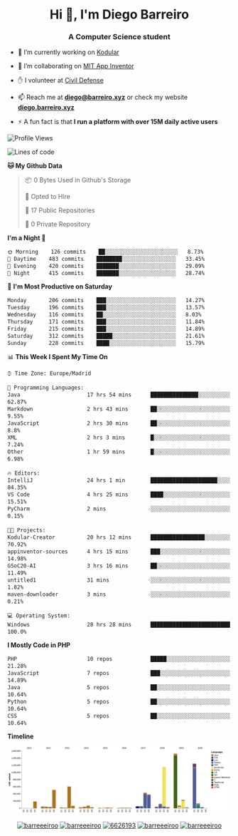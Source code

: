 <h1 align="center">Hi 👋, I'm Diego Barreiro</h1>
<h3 align="center">A Computer Science student</h3>

- 🔭 I’m currently working on [Kodular](https://www.kodular.io)

- 👯 I’m collaborating on [MIT App Inventor](https://github.com/mit-cml/appinventor-sources)

- ✋ I volunteer at [Civil Defense](https://proteccioncivil.sdc.gal)

- 📫 Reach me at **diego@barreiro.xyz** or check my website **[diego.barreiro.xyz](https://diego.barreiro.xyz)**

- ⚡ A fun fact is that **I run a platform with over 15M daily active users**

<!--START_SECTION:waka-->
![Profile Views](http://img.shields.io/badge/Profile%20Views-60-blue)

![Lines of code](https://img.shields.io/badge/From%20Hello%20World%20I%27ve%20Written-14.8%20million%20lines%20of%20code-blue)

**🐱 My Github Data** 

> 📦 0 Bytes Used in Github's Storage 
 > 
> 💼 Opted to Hire
 > 
> 📜 17 Public Repositories
 > 
> 🔑 0 Private Repository 
 > 
**I'm a Night 🦉** 

```text
🌞 Morning    126 commits    ██░░░░░░░░░░░░░░░░░░░░░░░   8.73% 
🌆 Daytime    483 commits    ████████░░░░░░░░░░░░░░░░░   33.45% 
🌃 Evening    420 commits    ███████░░░░░░░░░░░░░░░░░░   29.09% 
🌙 Night      415 commits    ███████░░░░░░░░░░░░░░░░░░   28.74%

```
📅 **I'm Most Productive on Saturday** 

```text
Monday       206 commits    ███░░░░░░░░░░░░░░░░░░░░░░   14.27% 
Tuesday      196 commits    ███░░░░░░░░░░░░░░░░░░░░░░   13.57% 
Wednesday    116 commits    ██░░░░░░░░░░░░░░░░░░░░░░░   8.03% 
Thursday     171 commits    ███░░░░░░░░░░░░░░░░░░░░░░   11.84% 
Friday       215 commits    ███░░░░░░░░░░░░░░░░░░░░░░   14.89% 
Saturday     312 commits    █████░░░░░░░░░░░░░░░░░░░░   21.61% 
Sunday       228 commits    ████░░░░░░░░░░░░░░░░░░░░░   15.79%

```


📊 **This Week I Spent My Time On** 

```text
⌚︎ Time Zone: Europe/Madrid

💬 Programming Languages: 
Java                     17 hrs 54 mins      ███████████████░░░░░░░░░░   62.87% 
Markdown                 2 hrs 43 mins       ██░░░░░░░░░░░░░░░░░░░░░░░   9.55% 
JavaScript               2 hrs 30 mins       ██░░░░░░░░░░░░░░░░░░░░░░░   8.8% 
XML                      2 hrs 3 mins        █░░░░░░░░░░░░░░░░░░░░░░░░   7.24% 
Other                    1 hr 59 mins        █░░░░░░░░░░░░░░░░░░░░░░░░   6.98%

🔥 Editors: 
IntelliJ                 24 hrs 1 min        █████████████████████░░░░   84.35% 
VS Code                  4 hrs 25 mins       ████░░░░░░░░░░░░░░░░░░░░░   15.51% 
PyCharm                  2 mins              ░░░░░░░░░░░░░░░░░░░░░░░░░   0.15%

🐱‍💻 Projects: 
Kodular-Creator          20 hrs 12 mins      █████████████████░░░░░░░░   70.92% 
appinventor-sources      4 hrs 15 mins       ███░░░░░░░░░░░░░░░░░░░░░░   14.98% 
GSoC20-AI                3 hrs 16 mins       ██░░░░░░░░░░░░░░░░░░░░░░░   11.49% 
untitled1                31 mins             ░░░░░░░░░░░░░░░░░░░░░░░░░   1.82% 
maven-downloader         3 mins              ░░░░░░░░░░░░░░░░░░░░░░░░░   0.21%

💻 Operating System: 
Windows                  28 hrs 28 mins      █████████████████████████   100.0%

```

**I Mostly Code in PHP** 

```text
PHP                      10 repos            █████░░░░░░░░░░░░░░░░░░░░   21.28% 
JavaScript               7 repos             ███░░░░░░░░░░░░░░░░░░░░░░   14.89% 
Java                     5 repos             ██░░░░░░░░░░░░░░░░░░░░░░░   10.64% 
Python                   5 repos             ██░░░░░░░░░░░░░░░░░░░░░░░   10.64% 
CSS                      5 repos             ██░░░░░░░░░░░░░░░░░░░░░░░   10.64%

```


**Timeline**

![Chart not found](https://github.com/barreeeiroo/barreeeiroo/blob/master/charts/bar_graph.png) 


<!--END_SECTION:waka-->

<p align="center">
<a href="https://twitter.com/barreeeiroo" target="blank"><img align="center" src="https://cdn.jsdelivr.net/npm/simple-icons@3.0.1/icons/twitter.svg" alt="barreeeiroo" height="20" width="20" /></a>
<a href="https://linkedin.com/in/barreeeiroo" target="blank"><img align="center" src="https://cdn.jsdelivr.net/npm/simple-icons@3.0.1/icons/linkedin.svg" alt="barreeeiroo" height="20" width="20" /></a>
<a href="https://stackoverflow.com/users/6626193" target="blank"><img align="center" src="https://cdn.jsdelivr.net/npm/simple-icons@3.0.1/icons/stackoverflow.svg" alt="6626193" height="20" width="20" /></a>
<a href="https://fb.com/barreeeiroo" target="blank"><img align="center" src="https://cdn.jsdelivr.net/npm/simple-icons@3.0.1/icons/facebook.svg" alt="barreeeiroo" height="20" width="20" /></a>
<a href="https://instagram.com/barreeeiroo" target="blank"><img align="center" src="https://cdn.jsdelivr.net/npm/simple-icons@3.0.1/icons/instagram.svg" alt="barreeeiroo" height="20" width="20" /></a>
</p>
